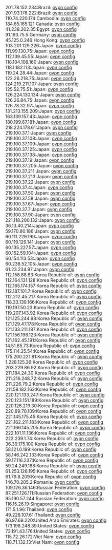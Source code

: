 201.78.152.234:Brazil: [ovpn config](vpn/201_78_152_234.ovpn)  
201.93.178.222:Brazil: [ovpn config](vpn/201_93_178_222.ovpn)  
110.74.220.174:Cambodia: [ovpn config](vpn/110_74_220_174.ovpn)  
184.65.165.121:Canada: [ovpn config](vpn/184_65_165_121.ovpn)  
41.238.202.35:Egypt: [ovpn config](vpn/41_238_202_35.ovpn)  
91.193.75.5:Germany: [ovpn config](vpn/91_193_75_5.ovpn)  
45.125.0.246:Hong Kong: [ovpn config](vpn/45_125_0_246.ovpn)  
103.201.129.226:Japan: [ovpn config](vpn/103_201_129_226.ovpn)  
111.99.130.75:Japan: [ovpn config](vpn/111_99_130_75.ovpn)  
112.139.45.55:Japan: [ovpn config](vpn/112_139_45_55.ovpn)  
118.104.108.160:Japan: [ovpn config](vpn/118_104_108_160.ovpn)  
118.1.182.113:Japan: [ovpn config](vpn/118_1_182_113.ovpn)  
119.24.28.44:Japan: [ovpn config](vpn/119_24_28_44.ovpn)  
122.26.218.75:Japan: [ovpn config](vpn/122_26_218_75.ovpn)  
124.219.211.107:Japan: [ovpn config](vpn/124_219_211_107.ovpn)  
125.52.75.51:Japan: [ovpn config](vpn/125_52_75_51.ovpn)  
126.224.130.134:Japan: [ovpn config](vpn/126_224_130_134.ovpn)  
126.26.84.75:Japan: [ovpn config](vpn/126_26_84_75.ovpn)  
126.78.32.97:Japan: [ovpn config](vpn/126_78_32_97.ovpn)  
131.213.155.209:Japan: [ovpn config](vpn/131_213_155_209.ovpn)  
163.139.157.43:Japan: [ovpn config](vpn/163_139_157_43.ovpn)  
180.199.67.181:Japan: [ovpn config](vpn/180_199_67_181.ovpn)  
218.224.178.61:Japan: [ovpn config](vpn/218_224_178_61.ovpn)  
219.100.37.1:Japan: [ovpn config](vpn/219_100_37_1.ovpn)  
219.100.37.108:Japan: [ovpn config](vpn/219_100_37_108.ovpn)  
219.100.37.109:Japan: [ovpn config](vpn/219_100_37_109.ovpn)  
219.100.37.125:Japan: [ovpn config](vpn/219_100_37_125.ovpn)  
219.100.37.138:Japan: [ovpn config](vpn/219_100_37_138.ovpn)  
219.100.37.19:Japan: [ovpn config](vpn/219_100_37_19.ovpn)  
219.100.37.205:Japan: [ovpn config](vpn/219_100_37_205.ovpn)  
219.100.37.211:Japan: [ovpn config](vpn/219_100_37_211.ovpn)  
219.100.37.213:Japan: [ovpn config](vpn/219_100_37_213.ovpn)  
219.100.37.22:Japan: [ovpn config](vpn/219_100_37_22.ovpn)  
219.100.37.4:Japan: [ovpn config](vpn/219_100_37_4.ovpn)  
219.100.37.50:Japan: [ovpn config](vpn/219_100_37_50.ovpn)  
219.100.37.58:Japan: [ovpn config](vpn/219_100_37_58.ovpn)  
219.100.37.67:Japan: [ovpn config](vpn/219_100_37_67.ovpn)  
219.100.37.7:Japan: [ovpn config](vpn/219_100_37_7.ovpn)  
219.100.37.90:Japan: [ovpn config](vpn/219_100_37_90.ovpn)  
221.118.200.132:Japan: [ovpn config](vpn/221_118_200_132.ovpn)  
36.13.40.214:Japan: [ovpn config](vpn/36_13_40_214.ovpn)  
59.170.80.186:Japan: [ovpn config](vpn/59_170_80_186.ovpn)  
60.111.229.199:Japan: [ovpn config](vpn/60_111_229_199.ovpn)  
60.119.129.141:Japan: [ovpn config](vpn/60_119_129_141.ovpn)  
60.135.227.57:Japan: [ovpn config](vpn/60_135_227_57.ovpn)  
60.152.59.104:Japan: [ovpn config](vpn/60_152_59_104.ovpn)  
60.154.113.53:Japan: [ovpn config](vpn/60_154_113_53.ovpn)  
60.238.52.105:Japan: [ovpn config](vpn/60_238_52_105.ovpn)  
61.23.234.97:Japan: [ovpn config](vpn/61_23_234_97.ovpn)  
112.158.88.83:Korea Republic of: [ovpn config](vpn/112_158_88_83.ovpn)  
112.164.131.128:Korea Republic of: [ovpn config](vpn/112_164_131_128.ovpn)  
112.165.174.157:Korea Republic of: [ovpn config](vpn/112_165_174_157.ovpn)  
112.187.101.7:Korea Republic of: [ovpn config](vpn/112_187_101_7.ovpn)  
112.212.45.217:Korea Republic of: [ovpn config](vpn/112_212_45_217.ovpn)  
118.33.139.166:Korea Republic of: [ovpn config](vpn/118_33_139_166.ovpn)  
119.197.50.23:Korea Republic of: [ovpn config](vpn/119_197_50_23.ovpn)  
119.207.143.92:Korea Republic of: [ovpn config](vpn/119_207_143_92.ovpn)  
121.125.244.98:Korea Republic of: [ovpn config](vpn/121_125_244_98.ovpn)  
121.129.47.178:Korea Republic of: [ovpn config](vpn/121_129_47_178.ovpn)  
121.133.211.187:Korea Republic of: [ovpn config](vpn/121_133_211_187.ovpn)  
121.156.198.123:Korea Republic of: [ovpn config](vpn/121_156_198_123.ovpn)  
121.162.45.191:Korea Republic of: [ovpn config](vpn/121_162_45_191.ovpn)  
14.51.65.73:Korea Republic of: [ovpn config](vpn/14_51_65_73.ovpn)  
175.114.35.54:Korea Republic of: [ovpn config](vpn/175_114_35_54.ovpn)  
175.200.221.81:Korea Republic of: [ovpn config](vpn/175_200_221_81.ovpn)  
1.228.125.36:Korea Republic of: [ovpn config](vpn/1_228_125_36.ovpn)  
203.229.86.92:Korea Republic of: [ovpn config](vpn/203_229_86_92.ovpn)  
211.184.24.30:Korea Republic of: [ovpn config](vpn/211_184_24_30.ovpn)  
211.216.248.72:Korea Republic of: [ovpn config](vpn/211_216_248_72.ovpn)  
211.226.79.2:Korea Republic of: [ovpn config](vpn/211_226_79_2.ovpn)  
211.58.182.163:Korea Republic of: [ovpn config](vpn/211_58_182_163.ovpn)  
220.121.133.247:Korea Republic of: [ovpn config](vpn/220_121_133_247.ovpn)  
220.123.151.189:Korea Republic of: [ovpn config](vpn/220_123_151_189.ovpn)  
220.126.219.30:Korea Republic of: [ovpn config](vpn/220_126_219_30.ovpn)  
220.89.70.109:Korea Republic of: [ovpn config](vpn/220_89_70_109.ovpn)  
221.145.175.45:Korea Republic of: [ovpn config](vpn/221_145_175_45.ovpn)  
221.162.211.183:Korea Republic of: [ovpn config](vpn/221_162_211_183.ovpn)  
221.166.145.205:Korea Republic of: [ovpn config](vpn/221_166_145_205.ovpn)  
222.101.11.136:Korea Republic of: [ovpn config](vpn/222_101_11_136.ovpn)  
222.239.1.74:Korea Republic of: [ovpn config](vpn/222_239_1_74.ovpn)  
36.39.175.100:Korea Republic of: [ovpn config](vpn/36_39_175_100.ovpn)  
58.121.0.199:Korea Republic of: [ovpn config](vpn/58_121_0_199.ovpn)  
58.146.242.133:Korea Republic of: [ovpn config](vpn/58_146_242_133.ovpn)  
59.17.116.237:Korea Republic of: [ovpn config](vpn/59_17_116_237.ovpn)  
59.24.249.188:Korea Republic of: [ovpn config](vpn/59_24_249_188.ovpn)  
61.253.126.195:Korea Republic of: [ovpn config](vpn/61_253_126_195.ovpn)  
61.79.8.209:Korea Republic of: [ovpn config](vpn/61_79_8_209.ovpn)  
146.70.205.2:Romania: [ovpn config](vpn/146_70_205_2.ovpn)  
109.126.36.146:Russian Federation: [ovpn config](vpn/109_126_36_146.ovpn)  
87.251.126.111:Russian Federation: [ovpn config](vpn/87_251_126_111.ovpn)  
95.190.57.244:Russian Federation: [ovpn config](vpn/95_190_57_244.ovpn)  
116.15.26.19:Singapore: [ovpn config](vpn/116_15_26_19.ovpn)  
171.5.1.96:Thailand: [ovpn config](vpn/171_5_1_96.ovpn)  
49.228.107.61:Thailand: [ovpn config](vpn/49_228_107_61.ovpn)  
86.97.69.220:United Arab Emirates: [ovpn config](vpn/86_97_69_220.ovpn)  
173.198.248.39:United States: [ovpn config](vpn/173_198_248_39.ovpn)  
73.191.43.176:United States: [ovpn config](vpn/73_191_43_176.ovpn)  
115.72.26.172:Viet Nam: [ovpn config](vpn/115_72_26_172.ovpn)  
118.71.132.13:Viet Nam: [ovpn config](vpn/118_71_132_13.ovpn)  
